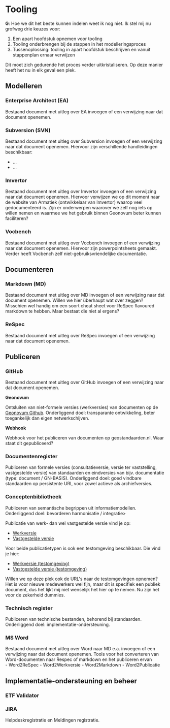# Tooling

<aside class="issue" title="Uitleg over modelleertools opnemen">
   <p><b>G</b>: Hoe we dit het beste kunnen indelen weet ik nog niet. Ik stel mij nu grofweg drie keuzes voor:
      <ol>
         <li>Een apart hoofdstuk opnemen voor tooling</li>
         <li>Tooling onderbrengen bij de stappen in het modelleringsproces</li>
         <li>Tussenoplossing: tooling in apart hoofdstuk beschrijven en vanuit stappenplan ernaar verwijzen</li>
      </ol>
   Dit moet zich gedurende het proces verder uitkristaliseren. Op deze manier heeft het nu in elk geval een plek.</p>
</aside>

<aside class="issue" title="Het overzicht tooling team standaardisatie behandelen"></aside>

## Modelleren

<aside class="example" title="Handleiding tooling informatiemodelleren van VNG"></aside>

### Enterprise Architect (EA)

<aside class="issue" title="Uitleg EA invoegen">
   Bestaand document met uitleg over EA invoegen of een verwijzing naar dat document openemen.
</aside>

<aside class="issue" title="Handleiding Importeren va neen bestaand SVN-project in EA behandelen"></aside>

<aside class="issue" title="Handleiding Gebruik MIM-toolbox behandelen"></aside>

<aside class="issue" title="Handleiding Genereren MIM-profiel behandelen"></aside>

<aside class="issue" title="Handleiding Genereren extensie MIM-toolbox behandelen"></aside>

<aside class="issue" title="Handleiding Enterprise Architect, profielen en toolboxen"></aside>


### Subversion (SVN)

<aside class="issue" title="Uitleg Subversion invoegen">
   Bestaand document met uitleg over Subversion invoegen of een verwijzing naar dat document openemen. Hiervoor zijn verschillende handleidingen beschikbaar:
   <ul>
      <li>...</li>
      <li>...</li>
   </ul>
</aside>

<aside class="issue" title="Handleiding installatie SVN behandelen"></aside>

### Imvertor

<aside class="issue" title="Handleiding handleiding Imvertor installeren behandelen"></aside>

<aside class="issue" title="Handleiding handleiding documentatie over imvertor behandelen"></aside>

<aside class="issue" title="Uitleg Imvertor invoegen">
   Bestaand document met uitleg over Imvertor invoegen of een verwijzing naar dat document openemen. Hiervoor verwijzen we op dit moment naar de website van Armatiek (ontwikkelaar van Imvertor) waarop veel gedocumenteerd is. Zijn er onderwerpen waarover we zelf nog iets op willen nemen en waarmee we het gebruik binnen Geonovum beter kunnen faciliteren?
</aside>

### Vocbench

<aside class="issue" title="Handleiding VocBench toevoegen">
   Bestaand document met uitleg over Vocbench invoegen of een verwijzing naar dat document openemen. Hiervoor zijn powerpointsheets gemaakt. Verder heeft Vocbench zelf niet-gebruiksvriendelijke documentatie.
</aside>

## Documenteren

### Markdown (MD)

<aside class="issue" title="Uitleg MD invoegen">
   Bestaand document met uitleg over MD invoegen of een verwijzing naar dat document openemen. Willen we hier überhaupt wat over zeggen? Misschien wel handig om een soort cheat sheet voor ReSpec flavoured markdown te hebben. Maar bestaat die niet al ergens?
</aside>

### ReSpec

<aside class="issue" title="Handleiding publiceren van het IMGeluid EAP-bestand behandelen"></aside>

<aside class="issue" title="Uitleg ReSpec invoegen">
   Bestaand document met uitleg over ReSpec invoegen of een verwijzing naar dat document openemen.
</aside>

<aside class="issue" title="Toepassing ReSpec (wiki) behandelen"></aside>

<aside class="issue" title="Handleiding beheer GitHub/Markdown/ReSpec behandelen"></aside>

<aside class="issue" title="Respec Utilities toevoegen"></aside>

## Publiceren

### GitHub

<aside class="issue" title="Github-introductie behandelen">
   Bestaand document met uitleg over GitHub invoegen of een verwijzing naar dat document openemen.
</aside>

**Geonovum**

<aside class="issue" title="https://github.com/Geonovum">
   Ontsluiten van niet-formele versies (werkversies) van documenten op de <a href="https://github.com/Geonovum">Geonovum Github</a>. Onderliggend doel: transparante ontwikkeling, beter toegankelijk dan eigen netwerkschijven.
</aside>

**Webhook**

<aside class="issue" title="Instructie voor publiceren op Geonovum-Github">
   Webhook voor het publiceren van documenten op geostandaarden.nl. Waar staat dit gepubliceerd?
</aside>

### Documentenregister

<aside class="issue" title="Landingspagine van het Documentenregister">
   Publiceren van formele versies (consultatieversie, versie ter vaststelling, vastgestelde versie) van standaarden en eindversies van bijv. documentatie (type: document / GN-BASIS). Onderliggend doel: goed vindbare standaarden op persistente URI, voor zowel actieve als archiefversies.
</aside>

### Conceptenbibliotheek

<aside class="issue" title="Publiceren werkverie of vastgeselde versie begrippenkader">
   Publiceren van semantische begrippen uit informatiemodellen. Onderliggend doel: bevorderen harmonisatie / integratie>
</aside>

Publicatie van werk- dan wel vastgestelde versie vind je op:
 - [Werkversie](https://begrippen.geostandaarden.nl)
 - [Vastgestelde versie](https://definities.geostandaarden.nl)

Voor beide publicatietypen is ook een testomgeving beschikbaar. Die vind je hier:
 - [Werkversie (testomgeving)](linkOpnemen)
 - [Vastgestelde versie (testomgeving)](linkOpnemen)

<aside class="issue" title="URL testomgevingen opnemen">
   Willen we op deze plek ook de URL's naar de testomgevingen opnemen? Het is voor nieuwe medewerkers wel fijn, maar dit is specifiek een publiek document, dus het lijkt mij niet wenselijk het hier op te nemen. Nu zijn het voor de zekerheid dummies.
</aside>

### Technisch register

Publiceren van technische bestanden, behorend bij standaarden. Onderliggend doel: implementatie-ondersteuning.

<aside class="issue" title="Handleiding voor beheerders technisch register behandelen"></aside>

### MS Word

<aside class="issue" title="Uitleg Word naar MD e.a. invoegen">
   Bestaand document met uitleg over Word naar MD e.a. invoegen of een verwijzing naar dat document openemen. Tools voor het converteren van Word-documenten naar Respec of markdown en het publiceren ervan 
</aside>
 - Word2ReSpec
 - Word2Werkversie
 - Word2Markdown
 - Word2Publicatie

## Implementatie-ondersteuning en beheer

### ETF Validator

<aside class="issue" title="MKM (Metadata Kwaliteitsmonitor) behandelen"></aside>

### JIRA

Helpdeskregistratie en Meldingen registratie.